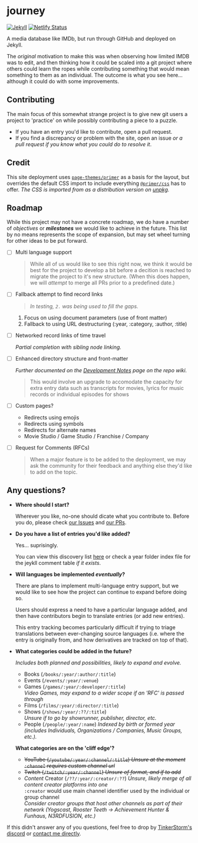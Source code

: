 # journey

[![Jekyll](https://github.com/sudojunior/journey/workflows/Jekyll/badge.svg)](https://github.com/sudojunior/journey/actions?query=workflow%3AJekyll)
[![Netlify Status](https://api.netlify.com/api/v1/badges/40a91400-90af-4653-9c83-e12f847c078e/deploy-status)](https://app.netlify.com/sites/jekylljourney/deploys)

A media database like IMDb, but run through GitHub and deployed on Jekyll.

The _original_ motivation to make this was when observing how limited IMDB was to edit, and then thinking how it could be scaled into a git project where others could learn the ropes while contributing something that would mean something to them as an individual. The outcome is what you see here... although it could do with some improvements.

## Contributing

The main focus of this somewhat strange project is to give new git users a project to 'practice' on while possibly contributing a piece to a puzzle.

- If you have an entry you'd like to contribute, open a pull request.
- If you find a discrepancy or problem with the site, open an issue *or a pull request if you know what you could do to resolve it*.

## Credit

This site deployment uses [`page-themes/primer`](https://github.com/page-themes/primer) as a basis for the layout, but overrides the default CSS import to include everything [`@primer/css`](https://github.com/primer/css) has to offer. *The CSS is imported from as a distribution version on [unpkg](https://unpkg.com).*

## Roadmap

While this project may not have a concrete roadmap, we do have a number of _objectives_ or **_milestones_** we would like to achieve in the future. This list by no means represents the scope of expansion, but may set wheel turning for other ideas to be put forward.

- [ ] Multi language support

  > While all of us would like to see this right now, we think it would be best for the project to develop a bit before a decition is reached to migrate the project to it's new structure. (When this does happen, we will _attempt_ to merge all PRs prior to a predefined date.)

- [ ] Fallback attempt to find record links

  > _In testing, `2.` was being used to fill the gaps._

  1. Focus on using document parameters (use of front matter)
  2. Fallback to using URL destructuring (:year, :category, :author, :title)

- [ ] Networked record links of time travel

  *Partial completion with sibling node linking.*

- [ ] Enhanced directory structure and front-matter

  *Further documented on the [Development Notes](https://github.com/sudojunior/journey/wiki/Development-Notes#document-api-structure) page on the repo wiki.*

  > This would involve an upgrade to accomodate the capacity for extra entry data such as transcripts for movies, lyrics for music records or individual episodes for shows

- [ ] Custom pages?

  - Redirects using emojis
  - Redirects using symbols
  - Redirects for alternate names
  - Movie Studio / Game Studio / Franchise / Company

- [ ] Request for Comments (RFCs)

  > When a major feature is to be added to the deployment, we may ask the community for their feedback and anything else they'd like to add on the topic.

## Any questions?

- **Where should I start?**

  Wherever you like, no-one should dicate what you contribute to. Before you do, please check [our Issues](https://github.com/TinkerStorm/journey/issues) and [our PRs](https://github.com/TinkerStorm/journey/pulls).

- **Do you have a list of entries you'd like added?**

  Yes... suprisingly. 

  You can view this discovery list [here](./docs/_discover.md) or check a year folder index file for the jeykll comment table *if it exists*.

- **Will languages be implemented *eventually*?**

  There are plans to implement multi-language entry support, but we would like to see how the project can continue to expand before doing so.

  Users should express a need to have a particular language added, and then have contributors begin to translate entries (or add new entries).

  This entry tracking becomes particularly difficult if trying to triage translations between ever-changing source languages (i.e. where the entry is originally from, and how derivatives are tracked on top of that).

- **What categories could be added in the future?**

  *Includes both planned and possibilities, likely to expand and evolve.*

  - Books (`/books/:year/:author/:title`)
  - Events (`/events/:year/:venue`)
  - Games (`/games/:year/:developer/:title`)  
    *Video Games, may expand to a wider scope if an 'RFC' is passed through*
  - Films (`/films/:year/:director/:title`)
  - Shows (`/shows/:year/:??/:title`)  
    *Unsure if to go by showrunner, publisher, director, etc.*
  - People (`/people/:year/:name`)
    *Indexed by birth or formed year (includes Individuals, Organizations / Companies, Music Groups, etc.).*

  **What categories are on the 'cliff edge'?**

  - ~~YouTube (`/youtube/:year/:channel/:title`) *Unsure at the moment*  
    *`:channel` requires custom channel url*~~
  - ~~Twitch (`/twitch/:year/:channel`) *Unsure of format, and if to add*~~
  - *Content* Creator (`/??/:year/:creator/:??`) *Unsure, likely merge of all content creator platforms into one*  
    `:creator` would use main channel identifier used by the individual or group channel  
    *Consider creator groups that host other channels as part of their network (Yogscast, Rooster Teeth -> Achievement Hunter & Funhaus, N3RDFUSION, etc.)*

If this didn't answer any of you questions, feel free to drop by [TinkerStorm's discord](https://discord.gg/Bb3JQQG) or [contact me directly](https://sudojunior.github.io/about/).
